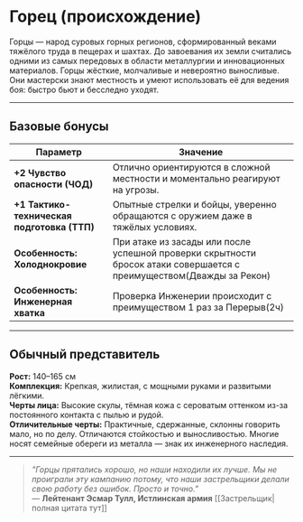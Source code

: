 # Горец (происхождение)

Горцы — народ суровых горных регионов, сформированный веками тяжёлого труда в пещерах и шахтах. До завоевания их земли считались одними из самых передовых в области металлургии и инновационных материалов. Горцы жёсткие, молчаливые и невероятно выносливые. Они мастерски знают местность и умеют использовать её для ведения боя: быстро бьют и бесследно уходят.

---

## Базовые бонусы

| Параметр                                    | Значение                                                                                                             |
| ------------------------------------------- | -------------------------------------------------------------------------------------------------------------------- |
| **+2 Чувство опасности (ЧОД)**              | Отлично ориентируются в сложной местности и моментально реагируют на угрозы.                                         |
| **+1 Тактико-техническая подготовка (ТТП)** | Опытные стрелки и бойцы, уверенно обращаются с оружием даже в тяжёлых условиях.                                      |
| **Особенность: Холоднокровие**              | При атаке из засады или после успешной проверки скрытности бросок атаки совершается с преимуществом(Дважды за Рекон) |
| **Особенность: Инженерная хватка**          | Проверка Инженерии происходит с преимуществом 1 раз за Перерыв(2ч)                                                   |

---

## Обычный представитель

**Рост:** 140–165 см  
**Комплекция:** Крепкая, жилистая, с мощными руками и развитыми лёгкими.  
**Черты лица:** Высокие скулы, тёмная кожа с сероватым оттенком из-за постоянного контакта с пылью и рудой.  
**Отличительные черты:** Практичные, сдержанные, склонны говорить мало, но по делу. Отличаются стойкостью и выносливостью. Многие носят семейные обереги из металла — знак их инженерного наследия.

---

> *"Горцы прятались хорошо, но наши находили их лучше. Мы не проиграли эту кампанию потому, что наши застрельщики делали свою работу без ошибок. Просто и точно."*  
> — **Лейтенант Эсмар Тулл, Истлинская армия**
[[Застрельщик| полная цитата тут]]
